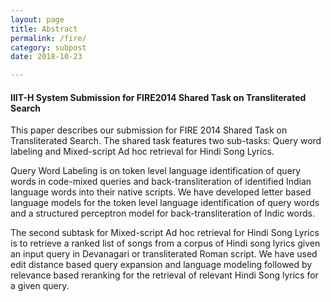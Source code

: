 ```yaml
---
layout: page
title: Abstract
permalink: /fire/
category: subpost
date: 2018-10-23

---
```


#### IIIT-H System Submission for FIRE2014 Shared Task on Transliterated Search

This paper describes our submission for FIRE 2014 Shared Task on Transliterated Search. The shared task features two sub-tasks: Query word labeling and Mixed-script Ad hoc retrieval for Hindi Song Lyrics.

Query Word Labeling is on token level language identification of query words in code-mixed queries and back-transliteration of identified Indian language words into their native scripts. We have developed letter based language models for the token level language identification of query words and a structured perceptron  model for back-transliteration of Indic words.

The second subtask for Mixed-script Ad hoc retrieval for Hindi Song Lyrics is to retrieve a ranked list of songs from a corpus of Hindi song lyrics given an input query in Devanagari or transliterated Roman script. We have used edit distance based query expansion and language modeling followed by relevance based reranking for the retrieval of relevant Hindi Song lyrics for a given query. 
